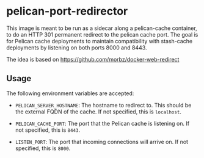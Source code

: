 pelican-port-redirector
=======================

This image is meant to be run as a sidecar along a pelican-cache
container, to do an HTTP 301 permanent redirect to the pelican
cache port.  The goal is for Pelican cache deployments to maintain
compatibility with stash-cache deployments by listening on both ports
8000 and 8443.

The idea is based on https://github.com/morbz/docker-web-redirect

Usage
-----
The following environment variables are accepted:

-   `PELICAN_SERVER_HOSTNAME`: 
    The hostname to redirect to.  This should be the external FQDN
    of the cache.  If not specified, this is `localhost`.

-   `PELICAN_CACHE_PORT`:
    The port that the Pelican cache is listening on.
    If not specified, this is `8443`.

-   `LISTEN_PORT`:
    The port that incoming connections will arrive on.
    If not specified, this is `8000`.

